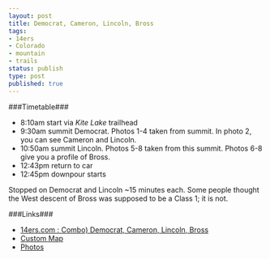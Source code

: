 ```yaml
---
layout: post
title: Democrat, Cameron, Lincoln, Bross
tags:
- 14ers
- Colorado
- mountain
- trails
status: publish
type: post
published: true
---
```

###Timetable###
- 8:10am start via _Kite Lake_ trailhead
- 9:30am summit Democrat. Photos 1-4 taken from summit. In photo 2, you can see Cameron and Lincoln.
- 10:50am summit Lincoln. Photos 5-8 taken from this summit. Photos 6-8 give you a profile of Bross.
- 12:43pm return to car
- 12:45pm downpour starts

Stopped on Democrat and Lincoln ~15 minutes each. Some people thought the West
descent of Bross was supposed to be a Class 1; it is not.

###Links###
- [14ers.com : Combo) Democrat, Cameron, Lincoln, Bross](http://www.14ers.com/routemain.php?route=bros6&peak=Mt.+Bross)
- [Custom Map](https://www.google.com/maps/ms?msid=201743294288417288391.0004e43babe8b1b1a4795&msa=0&ll=39.330779,-106.121063&spn=0.01922,0.042272)
- [Photos](https://www.dropbox.com/sc/ck2euokgfsf6m7g/Y4dpsADO2K)
